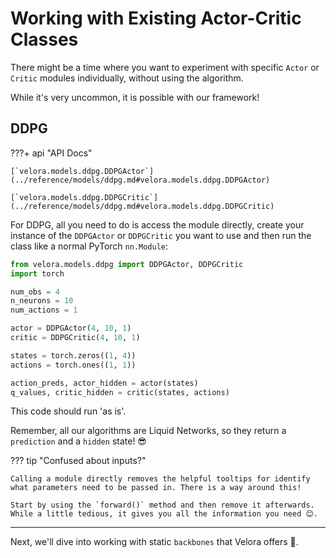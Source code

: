 # Working with Existing Actor-Critic Classes

There might be a time where you want to experiment with specific `Actor` or `Critic` modules individually, without using the algorithm.

While it's very uncommon, it is possible with our framework!

## DDPG

???+ api "API Docs"

    [`velora.models.ddpg.DDPGActor`](../reference/models/ddpg.md#velora.models.ddpg.DDPGActor)

    [`velora.models.ddpg.DDPGCritic`](../reference/models/ddpg.md#velora.models.ddpg.DDPGCritic)

For DDPG, all you need to do is access the module directly, create your instance of the `DDPGActor` or `DDPGCritic` you want to use and then run the class like a normal PyTorch `nn.Module`:

```python
from velora.models.ddpg import DDPGActor, DDPGCritic
import torch

num_obs = 4
n_neurons = 10
num_actions = 1

actor = DDPGActor(4, 10, 1)
critic = DDPGCritic(4, 10, 1)

states = torch.zeros((1, 4))
actions = torch.ones((1, 1))

action_preds, actor_hidden = actor(states)
q_values, critic_hidden = critic(states, actions)
```

This code should run 'as is'.

Remember, all our algorithms are Liquid Networks, so they return a `prediction` and a `hidden` state! 😎

??? tip "Confused about inputs?"

    Calling a module directly removes the helpful tooltips for identify what parameters need to be passed in. There is a way around this!

    Start by using the `forward()` method and then remove it afterwards. While a little tedious, it gives you all the information you need 😊.

---

Next, we'll dive into working with static `backbones` that Velora offers 👋.
